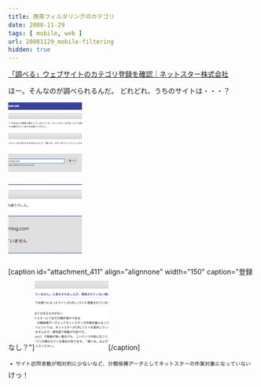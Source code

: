 ```yaml
---
title: 携帯フィルタリングのカテゴリ
date: 2008-11-29
tags: [ mobile, web ]
url: 20081129_mobile-filtering
hidden: true
---
```

<a href="http://category.netstar-inc.com/check/index.html">「調べる」ウェブサイトのカテゴリ登録を確認｜ネットスター株式会社</a>

ほー。そんなのが調べられるんだ。
どれどれ、うちのサイトは・・・？

<a href="/images/posts/e38394e382afe38381e383a3-1.png"><img src="/images/posts/e38394e382afe38381e383a3-1-150x150.png" alt="ネットスター" title="netstar-1" width="150" height="150" class="size-thumbnail wp-image-409" /></a>

<a href="/images/posts/netstar-2.png"><img src="/images/posts/netstar-2-150x150.png" alt="結果" title="netstar-2" width="150" height="150" class="size-thumbnail wp-image-410" /></a>

[caption id="attachment_411" align="alignnone" width="150" caption="登録なし？"]<a href="/images/posts/netstar-3.png"><img src="/images/posts/netstar-3-150x150.png" alt="登録なしの説明" title="netstar-3" width="150" height="150" class="size-thumbnail wp-image-411" /></a>[/caption]

<a href="/images/posts/netstar-4.png"><img src="/images/posts/netstar-4.png" alt="" title="netstar-4" width="500" height="19" class="alignnone size-full wp-image-412" /></a>
けっ！

